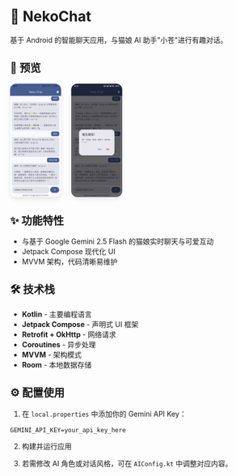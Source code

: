 # 🐾 NekoChat

基于 Android 的智能聊天应用，与猫娘 AI 助手"小苍"进行有趣对话。

## 📸 预览

<div align="center" style="display: flex; gap: 20px; flex-wrap: wrap;">
  <img src="preview1.jpg" alt="预览图1" style="width: 20%; max-width: 200px; border-radius: 12px; box-shadow: 0 4px 8px rgba(0,0,0,0.1);">
  <img src="preview2.jpg" alt="预览图2" style="width: 20%; max-width: 200px; border-radius: 12px; box-shadow: 0 4px 8px rgba(0,0,0,0.1);">
</div>

## ✨ 功能特性

- 与基于 Google Gemini 2.5 Flash 的猫娘实时聊天与可爱互动
- Jetpack Compose 现代化 UI
- MVVM 架构，代码清晰易维护

## 🛠️ 技术栈

- **Kotlin** - 主要编程语言
- **Jetpack Compose** - 声明式 UI 框架
- **Retrofit + OkHttp** - 网络请求
- **Coroutines** - 异步处理
- **MVVM** - 架构模式
- **Room** - 本地数据存储

## ⚙️ 配置使用

1. 在 `local.properties` 中添加你的 Gemini API Key：
```
GEMINI_API_KEY=your_api_key_here
```

2. 构建并运行应用

3. 若需修改 AI 角色或对话风格，可在 `AIConfig.kt` 中调整对应内容。
